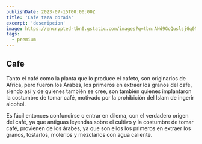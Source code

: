 ```yaml
---
publishDate: 2023-07-15T00:00:00Z
title: 'Cafe taza dorada'
excerpt: 'descripcion'
image: https://encrypted-tbn0.gstatic.com/images?q=tbn:ANd9GcQuslsjGq0Ng2PGO41Str2BCxC06qPOLuTtzw&usqp=CAU
tags:
  - premium
---
```



## Cafe

Tanto el café como la planta que lo produce el cafeto, son originarios de África, pero fueron los Árabes, los primeros en extraer los granos del café, siendo así y de quienes también se cree, son también quienes implantaron la costumbre de tomar café, motivado por la prohibición del Islam de ingerir alcohol.

Es fácil entonces confundirse o entrar en dilema, con el verdadero origen del café, ya que antiguas leyendas sobre el cultivo y la costumbre de tomar café, provienen de los árabes, ya que son ellos los primeros en extraer los granos, tostarlos, molerlos y mezclarlos con agua caliente.

